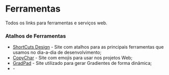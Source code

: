 # Ferramentas
Todos os links para ferramentas e serviços web.




### Atalhos de Ferramentas
* [ShortCuts Design](https://shortcuts.design/) - Site com atalhos para as principais ferramentas que usamos no dia-a-dia de desenvolvimento;
* [CopyChar](https://copychar.cc/) - Site com emojis para usar nos projetos Web;
* [GradPad](http://ourownthing.co.uk/gradpad.html) - Site utilizado para gerar Gradientes de forma dinâmica;
* []() - 

